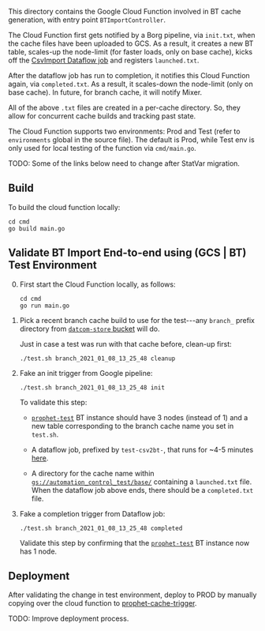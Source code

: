 This directory contains the Google Cloud Function involved in BT cache
generation, with entry point `BTImportController`.

The Cloud Function first gets notified by a Borg pipeline, via `init.txt`, when
the cache files have been uploaded to GCS. As a result, it creates a new BT
table, scales-up the node-limit (for faster loads, only on base cache), kicks
off the [CsvImport Dataflow
job](https://github.com/datacommonsorg/tools/tree/master/bigtable_automation/java/dataflow)
and registers `launched.txt`.

After the dataflow job has run to completion, it notifies this Cloud Function
again, via `completed.txt`. As a result, it scales-down the node-limit (only on
base cache). In future, for branch cache, it will notify Mixer.

All of the above `.txt` files are created in a per-cache directory. So, they
allow for concurrent cache builds and tracking past state.

The Cloud Function supports two environments: Prod and Test (refer to
`environments` global in the source file). The default is Prod, while Test env
is only used for local testing of the function via `cmd/main.go`.

TODO: Some of the links below need to change after StatVar migration.

## Build

To build the cloud function locally:

```
cd cmd
go build main.go
```

## Validate BT Import End-to-end using (GCS | BT) Test Environment

0.  First start the Cloud Function locally, as follows:

    ```
    cd cmd
    go run main.go
    ```

1. Pick a recent branch cache build to use for the test---any `branch_` prefix
   directory from [`datcom-store`
   bucket](https://pantheon.corp.google.com/storage/browser/datcom-store;tab=objects)
   will do.

   Just in case a test was run with that cache before, clean-up first:

   ```
   ./test.sh branch_2021_01_08_13_25_48 cleanup
   ```

2. Fake an init trigger from Google pipeline:

    ```
    ./test.sh branch_2021_01_08_13_25_48 init
    ```

    To validate this step:

    *  [`prophet-test`](https://pantheon.corp.google.com/bigtable/instances/prophet-test/overview?project=google.com:datcom-store-dev)
       BT instance should have 3 nodes (instead of 1) and a new table
       corresponding to the branch cache name you set in `test.sh`.

    *  A dataflow job, prefixed by `test-csv2bt-`, that runs for ~4-5 minutes
       [here](https://pantheon.corp.google.com/dataflow/jobs?project=google.com:datcom-store-dev).

    *  A directory for the cache name within
       [`gs://automation_control_test/base/`](https://pantheon.corp.google.com/storage/browser/automation_control_test/base?project=google.com:datcom-store-dev)
       containing a `launched.txt` file. When the dataflow job above ends, there
       should be a `completed.txt` file.

2. Fake a completion trigger from Dataflow job:

    ```
    ./test.sh branch_2021_01_08_13_25_48 completed
    ```

    Validate this step by confirming that the
    [`prophet-test`](https://pantheon.corp.google.com/bigtable/instances/prophet-test/overview?project=google.com:datcom-store-dev)
    BT instance now has 1 node.

## Deployment

After validating the change in test environment, deploy to PROD by manually
copying over the cloud function to
[prophet-cache-trigger](https://pantheon.corp.google.com/functions/details/us-central1/prophet-cache-trigger?organizationId=433637338589&project=datcom-store&tab=source).

TODO: Improve deployment process.
